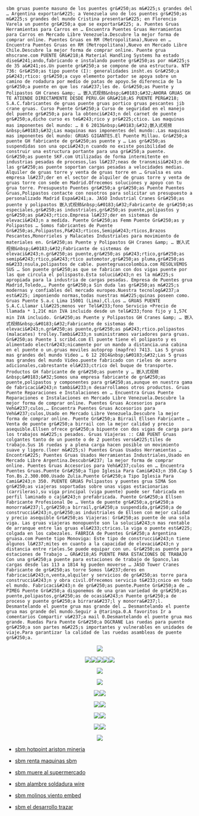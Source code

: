 
```
sbm gruas puente masuno de los puentes gr&#250;as m&#225;s grandes del … Argentina exportar&#225; a Venezuela uno de los puentes gr&#250;as m&#225;s grandes del mundo Cristina presentar&#225; en Florencio Varela un puente gr&#250;a que se exportar&#225; a. Puentes Gruas Herramientas para Carros en … Encuentra Puentes Gruas Herramientas para Carros en Mercado Libre Venezuela.Descubre la mejor forma de comprar online. Puentes Gruas en RM (Metropolitana),Nuevo en … Encuentra Puentes Gruas en RM (Metropolitana),Nuevo en Mercado Libre Chile.Descubre la mejor forma de comprar online. Puente grua mhscrane.com PUENTE GR&#218;A Material Handling Systems ha estado dise&#241;ando,fabricando e instalando puente gr&#250;as por m&#225;s de 35 a&#241;os.Un puente gr&#250;a se compone de una estructura. NTP 736: Gr&#250;as tipo puente (I): generalidades insht.es Gr&#250;a p&#243;rtico: gr&#250;a cuyo elemento portador se apoya sobre un camino de rodadura por medio de patas de apoyo.Se diferencia de la gr&#250;a puente en que los ra&#237;les de. Gr&#250;as Puente y Polipastos GH Cranes &amp; … 嵌入式视频&nbsp;&#0183;&#32;AHORA GRUAS GH TE ATIENDE DIRECTAMENTE DESDE PERU.GH GR&#218;AS PUENTE PER&#218; S.A.C.fabricantes de gruas puente gruas portico gruas pescantes jib crane gruas. Curso Puente Gr&#250;a Curso de seguridad en el manejo del puente gr&#250;a para la obtenci&#243;n del carnet de puente gr&#250;a,dicho curso es te&#243;rico y pr&#225;ctico. Las maquinas mas imponentes del mundo: … 8 6 2013&nbsp;&#0183;&#32;嵌入式视频&nbsp;&#0183;&#32;Las maquinas mas imponentes del mundo:.Las maquinas mas imponentes del mundo: GRUAS GIGANTES.El Puente Millau. Gr&#250;a puente GH fabricante de gr&#250;as puente y … Las gr&#250;as suspendidas son una opci&#243;n cuando no existe posibilidad de construir una estructura portante para una gr&#250;a puente. Gr&#250;as puente SKF.com Utilizadas de forma intermitente en industrias pesadas de procesos,las l&#237;neas de transmisi&#243;n de las gr&#250;as puente soportan cargas pesadas a velocidades medias. Alquiler de gruas torre y venta de gruas torre en … Grualsa es una empresa l&#237;der en el sector de alquiler de gruas torre y venta de gruas torre con sede en Madrid.Ofrecemos soluciones y apoyo con tu grua torre. Presupuesto Puentes gr&#250;a gr&#250;as Puente Puentes Gruas,Polipastos contacte con nosotros para solicitar un presupuesto a personalizado Madrid Espa&#241;a. JASO Industrial Cranes Gr&#250;as puente y polipastos 嵌入式视频&nbsp;&#0183;&#32;Fabricante de gr&#250;as especiales,gr&#250;as industriales,gr&#250;as puente,polipastos y gr&#250;as p&#243;rtico.Empresa l&#237;der en sistemas de elevaci&#243;n a medida. Puente Gr&#250;as Femm Puente Gr&#250;as y Polipastos … Somos fabricantes de Puente Gr&#250;as,Polipastos,P&#243;rticos,Semip&#243;rticos,Brazos Pescantes,Monorrieles y Malacates Industriales para movimiento de materiales en. Gr&#250;as Puente y Polipastos GH Cranes &amp; … 嵌入式视频&nbsp;&#0183;&#32;Fabricante de sistemas de elevaci&#243;n.gr&#250;as puente,gr&#250;as p&#243;rtico,gr&#250;as semip&#243;rtico,p&#243;rtico automotor,gr&#250;as pluma,gr&#250;as m&#233;nsula,polipastos de cable. puentegruascolombia.com RESOLVEMOS SUS … Son puente gr&#250;as que se fabrican con dos vigas puente por las que circula el polispasto.Esta soluci&#243;n es la m&#225;s apropiada para la industria de cargas pesadas. Empresa de Puentes grua Madrid,Toledo,… Puente gr&#250;a Sin duda las gr&#250;as m&#225;s modernas y confiables del mercado europeo.Nuestra tecnolog&#237;a est&#225; imponiendo normas,todas nuestras m&#225;quinas poseen como. Gruas Puente S.a.c Lima 15001 (Lima),Cl.Los … GRUAS PUENTE S.A.C.Llamar Ll&#225;menos ver Tel&#233;fono Servicio +Precio de llamada * 1,21€ min IVA incluido desde un tel&#233;fono fijo y 1,57€ min IVA incluido. Gr&#250;as Puente y Polipastos GH Cranes &amp; … 嵌入式视频&nbsp;&#0183;&#32;Fabricante de sistemas de elevaci&#243;n.gr&#250;as puente,gr&#250;as p&#243;rtico.polipastos (malacates) trolley.Tambi&#233;n suministramos variadores para gruas. Gr&#250;as Puente 1 scribd.com El puente tiene el polipasto y es alimentado electr&#243;nicamente por un mando a distancia.una cabina en el puente o un.gruas moviles autoprop (mapfre) 7413. Las 5 gruas mas grandes del mundo Video … 6 12 2014&nbsp;&#0183;&#32;Las 5 gruas mas grandes del mundo Video.puente fabricado con rieles de acero adicionales,cabrestante el&#233;ctrico del buque de transporte. Productos GH fabricante de gr&#250;as puente y … 嵌入式视频&nbsp;&#0183;&#32;Somos una empresa fabricante de gr&#250;as puente,polipastos y componentes para gr&#250;as,aunque en nuestra gama de fabricaci&#243;n tambi&#233;n desarrollamos otros productos. Gruas Puente Reparaciones e Instalaciones en … Encuentra Gruas Puente Reparaciones e Instalaciones en Mercado Libre Venezuela.Descubre la mejor forma de comprar online. Puentes Gruas Accesorios para Veh&#237;culos,… Encuentra Puentes Gruas Accesorios para Veh&#237;culos,Usado en Mercado Libre Venezuela.Descubre la mejor forma de comprar online. Puente Gr&#250;a Birrail Ellsen Fabricante … Venta de puente gr&#250;a birrail con la mejor calidad y precio asequible.Ellsen ofrece gr&#250;a bipuente con dos vigas de carga para los trabajos m&#225;s pesados. Gruas Viajeras :: CAB PUENT Gruas colgantes tanto de un puente o de 2 puentes vers&#225;tiles de trabajo.Sus 16 ruedas y a plena carga hacen posible un movimiento suave y ligero.(leer m&#225;s) Puentes Gruas Usados Herramientas … Encontr&#225; Puentes Gruas Usados Herramientas Industriales,Usado en Mercado Libre Argentina.Descubr&#237; la mejor forma de comprar online. Puentes Gruas Accesorios para Veh&#237;culos en … Encuentra Puentes Gruas.Puente Gr&#250;a Tipo Iglesia Para Cami&#243;n 350.Cap 5 Ton.Bs.2.300.000.Usado Zulia.Puente Gr&#250;a Tipo Iglesia Para Cami&#243;n 350. PUENTE GRUAS Polipastos y puentes grua SIMA Son gr&#250;as viajeras soportadas sobre unas vigas estacionarias (carrileras),su viga principal (viga puente) puede ser fabricada en perfil laminado o caj&#243;n prefabricada. Puente Gr&#250;a Ellsen Fabricante Profesional De … Venta de puente gr&#250;a,gr&#250;a monorra&#237;l,gr&#250;a birrail,gr&#250;a suspendida,gr&#250;a de construcci&#243;n,gr&#250;as industriales de Ellsen con mejor calidad y precio asequible Gr&#250;as Viajeras: Gr&#250;as puente de una sola viga. Las gruas viajeras monopuente son la soluci&#243;n mas rentable de arranque entre las gruas el&#233;ctricas.la viga o puente est&#225; colgada en los cabezales. FABRICA de Puentes Gr&#250;a Argentina gruasa.com Puente tipo Monoviga: Este tipo de construcci&#243;n tiene algunos l&#237;mites en cuanto a la capacidad de elevaci&#243;n y distancia entre rieles.Se puede equipar con un. Gr&#250;as puente para estaciones de Trabajo … GR&#218;AS PUENTE PARA ESTACIONES DE TRABAJO Con una gr&#250;a puente para estaciones de trabajo de Spanco,las cargas desde las 113 a 1814 kg pueden moverse … JASO Tower Cranes Fabricante de gr&#250;as torre Somos l&#237;deres en fabricaci&#243;n,venta,alquiler y servicios de gr&#250;as torre para construcci&#243;n y obra civil.Ofrecemos servicio t&#233;cnico en todo el mundo. Fabricaci&#243;n de gr&#250;as puente.Puente Gr&#250;a de … PIMEG Puente Gr&#250;a disponemos de una gran variedad de gr&#250;as puente,polipastos,gr&#250;as de ocasi&#243;n Puente gr&#250;a de proceso y puente gr&#250;a birrara&#237;l y monorra&#237;l. Desmantelando el puente grua mas grande del … Desmantelando el puente grua mas grande del mundo.Seguir a @taringa.0.A favoritos Ir a comentarios Compartir v&#237;a mail 0.Desmantelando el puente grua mas grande. Ruedas Para Puente Gr&#250;a DGCRANE Las ruedas para puente gr&#250;a son partes m&#225;s importantes y vulnerables en unidades de viaje.Para garantizar la calidad de las ruedas asambleas de puente gr&#250;a. 
```

<div align="center">

<a href="https://es-crusher.shibang-china.com/github&k=sbm+gruas+puente+mas"><img src="https://static.shibang-china.com/es/crusher/logo.jpg"></a>

<a href="https://es-crusher.shibang-china.com/github&k=sbm+gruas+puente+mas"><img src="https://static.shibang-china.com/es/crusher/index.jpg"></a><a href="https://es-crusher.shibang-china.com/material.htmlgithub&k=sbm+gruas+puente+mas"><img src="https://static.shibang-china.com/es/crusher/material.jpg"></a><a href="https://es-crusher.shibang-china.com/application.htmlgithub&k=sbm+gruas+puente+mas"><img src="https://static.shibang-china.com/es/crusher/application.jpg"></a><a href="https://es-crusher.shibang-china.com/aboutus.htmlgithub&k=sbm+gruas+puente+mas"><img src="https://static.shibang-china.com/es/crusher/aboutus.jpg"></a><a href="https://es-crusher.shibang-china.com/contact.htmlgithub&k=sbm+gruas+puente+mas"><img src="https://static.shibang-china.com/es/crusher/contact.jpg"></a>

<a href="https://es-crusher.shibang-china.com/github&k=sbm+gruas+puente+mas"><img src="https://static.shibang-china.com/es/crusher/banner.jpg"></a>

<a href="https://swt.shibang-china.com/github&k=sbm+gruas+puente+mas"><img src="https://static.shibang-china.com/es/crusher/text.jpg"></a>

<a href="https://swt.shibang-china.com/github&k=sbm+gruas+puente+mas"><img src="https://static.shibang-china.com/es/crusher/chat.jpg"></a><a href="https://es-crusher.shibang-china.com/contact.htmlgithub&k=sbm+gruas+puente+mas"><img src="https://static.shibang-china.com/es/crusher/message.jpg"></a>

<a href="https://es-crusher.shibang-china.com/products/pe.htmlgithub&k=sbm+gruas+puente+mas"><img src="https://static.shibang-china.com/es/crusher/pe.jpg"></a><a href="https://es-crusher.shibang-china.com/products/pf.htmlgithub&k=sbm+gruas+puente+mas"><img src="https://static.shibang-china.com/es/crusher/pf.jpg"></a>

<a href="https://es-crusher.shibang-china.com/products/hpt.htmlgithub&k=sbm+gruas+puente+mas"><img src="https://static.shibang-china.com/es/crusher/hpt.jpg"></a><a href="https://es-crusher.shibang-china.com/products/vsi.htmlgithub&k=sbm+gruas+puente+mas"><img src="https://static.shibang-china.com/es/crusher/vsi.jpg"></a>

<a href="https://es-crusher.shibang-china.com/products/klv.htmlgithub&k=sbm+gruas+puente+mas"><img src="https://static.shibang-china.com/es/crusher/klv.jpg"></a><a href="https://es-crusher.shibang-china.com/products/portable.htmlgithub&k=sbm+gruas+puente+mas"><img src="https://static.shibang-china.com/es/crusher/portable.jpg"></a>

<a href="https://swt.shibang-china.com/github&k=sbm+gruas+puente+mas"><img src="https://static.shibang-china.com/es/crusher/case.jpg"></a>

</div>


* [sbm hotpoint ariston mineria](sbm%20hotpoint%20ariston%20mineria.md)

* [sbm renta maquinas sbm](sbm%20renta%20maquinas%20sbm.md)

* [sbm muere al supermercado](sbm%20muere%20al%20supermercado.md)

* [sbm alambre soldadura wire](sbm%20alambre%20soldadura%20wire.md)

* [sbm molinos viento embed](sbm%20molinos%20viento%20embed.md)

* [sbm el desarrollo trazar](sbm%20el%20desarrollo%20trazar.md)